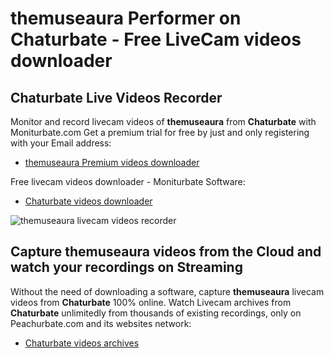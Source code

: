 # themuseaura Performer on Chaturbate - Free LiveCam videos downloader

## Chaturbate Live Videos Recorder

Monitor and record livecam videos of **themuseaura** from **Chaturbate** with Moniturbate.com
Get a premium trial for free by just and only registering with your Email address:
* [themuseaura Premium videos downloader](https://moniturbate.com/request-demo-licence-key.html)

Free livecam videos downloader - Moniturbate Software:
* [Chaturbate videos downloader](https://moniturbate.com/moniturbate-download-software.html)

![themuseaura livecam videos recorder](https://peachurnet.com/templates/moniturbate-software.png)


## Capture themuseaura videos from the Cloud and watch your recordings on Streaming

Without the need of downloading a software, capture **themuseaura** livecam videos from **Chaturbate** 100% online.
Watch Livecam archives from **Chaturbate** unlimitedly from thousands of existing recordings, only on Peachurbate.com and its websites network:
* [Chaturbate videos archives](https://peachurnet.com/)